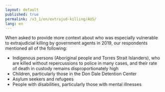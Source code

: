 ```yaml
---
layout: default
published: true
permalink: /v3_1/en/extrajud-killing/AUS/
lang: en
---
```

When asked to provide more context about who was especially vulnerable to extrajudicial killing by government agents in 2019, our respondents mentioned all of the following: 

- Indigenous persons (Aboriginal people and Torres Strait Islanders), who are killed without repercussions to police in many cases, and their rate of death in custody remains disproportionately high 
- Children, particularly those in the Don Dale Detention Center 
- Asylum seekers and refugees 
- People with disabilities, particularly those with mental illnesses
